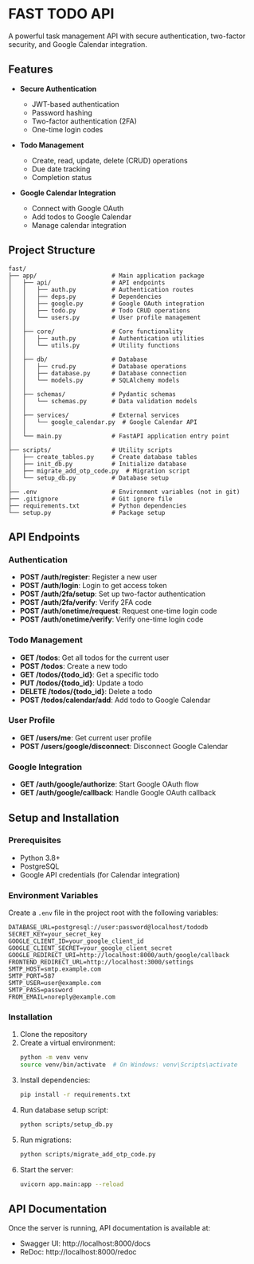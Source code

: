 # FAST TODO API

A powerful task management API with secure authentication, two-factor security, and Google Calendar integration.

## Features

- **Secure Authentication**
  - JWT-based authentication
  - Password hashing
  - Two-factor authentication (2FA)
  - One-time login codes

- **Todo Management**
  - Create, read, update, delete (CRUD) operations
  - Due date tracking
  - Completion status

- **Google Calendar Integration**
  - Connect with Google OAuth
  - Add todos to Google Calendar
  - Manage calendar integration

## Project Structure

```
fast/
├── app/                     # Main application package
│   ├── api/                 # API endpoints
│   │   ├── auth.py          # Authentication routes
│   │   ├── deps.py          # Dependencies
│   │   ├── google.py        # Google OAuth integration
│   │   ├── todo.py          # Todo CRUD operations
│   │   └── users.py         # User profile management
│   │
│   ├── core/                # Core functionality
│   │   ├── auth.py          # Authentication utilities
│   │   └── utils.py         # Utility functions
│   │
│   ├── db/                  # Database
│   │   ├── crud.py          # Database operations
│   │   ├── database.py      # Database connection
│   │   └── models.py        # SQLAlchemy models
│   │
│   ├── schemas/             # Pydantic schemas
│   │   └── schemas.py       # Data validation models
│   │
│   ├── services/            # External services
│   │   └── google_calendar.py  # Google Calendar API
│   │
│   └── main.py              # FastAPI application entry point
│
├── scripts/                 # Utility scripts
│   ├── create_tables.py     # Create database tables
│   ├── init_db.py           # Initialize database
│   ├── migrate_add_otp_code.py  # Migration script
│   └── setup_db.py          # Database setup
│
├── .env                     # Environment variables (not in git)
├── .gitignore               # Git ignore file
├── requirements.txt         # Python dependencies
└── setup.py                 # Package setup
```

## API Endpoints

### Authentication

- **POST /auth/register**: Register a new user
- **POST /auth/login**: Login to get access token
- **POST /auth/2fa/setup**: Set up two-factor authentication
- **POST /auth/2fa/verify**: Verify 2FA code
- **POST /auth/onetime/request**: Request one-time login code
- **POST /auth/onetime/verify**: Verify one-time login code

### Todo Management

- **GET /todos**: Get all todos for the current user
- **POST /todos**: Create a new todo
- **GET /todos/{todo_id}**: Get a specific todo
- **PUT /todos/{todo_id}**: Update a todo
- **DELETE /todos/{todo_id}**: Delete a todo
- **POST /todos/calendar/add**: Add todo to Google Calendar

### User Profile

- **GET /users/me**: Get current user profile
- **POST /users/google/disconnect**: Disconnect Google Calendar

### Google Integration

- **GET /auth/google/authorize**: Start Google OAuth flow
- **GET /auth/google/callback**: Handle Google OAuth callback

## Setup and Installation

### Prerequisites

- Python 3.8+
- PostgreSQL
- Google API credentials (for Calendar integration)

### Environment Variables

Create a `.env` file in the project root with the following variables:

```
DATABASE_URL=postgresql://user:password@localhost/tododb
SECRET_KEY=your_secret_key
GOOGLE_CLIENT_ID=your_google_client_id
GOOGLE_CLIENT_SECRET=your_google_client_secret
GOOGLE_REDIRECT_URI=http://localhost:8000/auth/google/callback
FRONTEND_REDIRECT_URL=http://localhost:3000/settings
SMTP_HOST=smtp.example.com
SMTP_PORT=587
SMTP_USER=user@example.com
SMTP_PASS=password
FROM_EMAIL=noreply@example.com
```

### Installation

1. Clone the repository
2. Create a virtual environment:
   ```bash
   python -m venv venv
   source venv/bin/activate  # On Windows: venv\Scripts\activate
   ```
3. Install dependencies:
   ```bash
   pip install -r requirements.txt
   ```
4. Run database setup script:
   ```bash
   python scripts/setup_db.py
   ```
5. Run migrations:
   ```bash
   python scripts/migrate_add_otp_code.py
   ```
6. Start the server:
   ```bash
   uvicorn app.main:app --reload
   ```

## API Documentation

Once the server is running, API documentation is available at:
- Swagger UI: http://localhost:8000/docs
- ReDoc: http://localhost:8000/redoc 